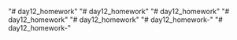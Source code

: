 "# day12_homework" 
"# day12_homework" 
"# day12_homework" 
"# day12_homework" 
"# day12_homework" 
"# day12_homework-" 
"# day12_homework-" 

